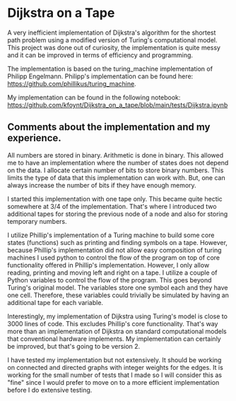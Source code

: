 # Dijkstra on a Tape

A very inefficient implementation of Dijkstra's algorithm for the shortest path problem using a modified version of Turing's computational model. This project was done out of curiosity, the implementation is quite messy and it can be improved in terms of efficiency and programming. 

The implementation is based on the turing_machine implementation of Philipp Engelmann. Philipp's implementation can be found here: https://github.com/phillikus/turing_machine. 

My implementation can be found in the following notebook: https://github.com/kfoynt/Dijkstra_on_a_tape/blob/main/tests/Dijkstra.ipynb 

## Comments about the implementation and my experience.

All numbers are stored in binary. Arithmetic is done in binary. This allowed me to have an implementation where the number of states does not depend on the data. I allocate certain number of bits to store binary numbers. This limits the type of data that this implementation can work with. But, one can always increase the number of bits if they have enough memory. 

I started this implementation with one tape only. This became quite hectic somewhere at 3/4 of the implementation. That's where I introduced two additional tapes for storing the previous node of a node and also for storing temporary numbers. 

I utilize Phillip's implementation of a Turing machine to build some core states (functions) such as printing and finding symbols on a tape. However, because Phillip's implementation did not allow easy composition of turing machines I used python to control the flow of the program on top of core functionality offered in Phillip's implementation. However, I only allow reading, printing and moving left and right on a tape. I utilize a couple of Python variables to control the flow of the program. This goes beyond Turing's original model. The variables store one symbol each and they have one cell. Therefore, these variables could trivially be simulated by having an additional tape for each variable.

Interestingly, my implementation of Dijkstra using Turing's model is close to 3000 lines of code. This excludes Phillip's core functionality. That's way more than an implementation of Dijkstra on standard computational models that conventional hardware implements. My implementation can certainly be improved, but that's going to be version 2.

I have tested my implementation but not extensively. It should be working on connected and directed graphs with integer weights for the edges. It is working for the small number of tests that I made so I will consider this as "fine" since I would prefer to move on to a more efficient implementation before I do extensive testing. 
